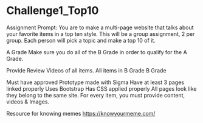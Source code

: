 # Challenge1_Top10

Assignment Prompt:
You are to make a multi-page website that talks about your favorite items in a top ten style. This will be a group assignment, 2 per group. Each person will pick a topic and make a top 10 of it.

A Grade
Make sure you do all of the B Grade in order to qualify for the A Grade.

Provide Review Videos of all items. 
All items in B Grade
B Grade

Must have approved Prototype made with Sigma
Have at least 3 pages linked properly
Uses Bootstrap
Has CSS applied properly
All pages look like they belong to the same site.
For every item, you must provide content, videos & Images.

Resource for knowing memes
https://knowyourmeme.com/
